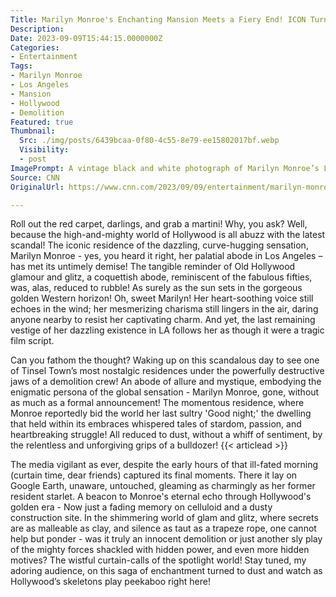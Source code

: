 ```yaml
---
Title: Marilyn Monroe's Enchanting Mansion Meets a Fiery End! ICON Turned Dust!
Description: 
Date: 2023-09-09T15:44:15.0000000Z
Categories:
- Entertainment
Tags:
- Marilyn Monroe
- Los Angeles
- Mansion
- Hollywood
- Demolition
Featured: true
Thumbnail:
  Src: ./img/posts/6439bcaa-0f80-4c55-8e79-ee15802017bf.webp
  Visibility:
  - post
ImagePrompt: A vintage black and white photograph of Marilyn Monroe’s Los Angeles home, shortly before it was reduced to rubble. The image captures the former glamour and allure the residence once held, echoing its famous owner’s radiant charm. Amidst trees, the luxurious house stands, its large windows serving as reflective mirrors to a bygone era.
Source: CNN
OriginalUrl: https://www.cnn.com/2023/09/09/entertainment/marilyn-monroe-la-home-demolition-trnd/index.html

---
```

Roll out the red carpet, darlings, and grab a martini! Why, you ask? Well, because the high-and-mighty world of Hollywood is all abuzz with the latest scandal! The iconic residence of the dazzling, curve-hugging sensation, Marilyn Monroe - yes, you heard it right, her palatial abode in Los Angeles – has met its untimely demise! The tangible reminder of Old Hollywood glamour and glitz, a coquettish abode, reminiscent of the fabulous fifties, was, alas, reduced to rubble! As surely as the sun sets in the gorgeous golden Western horizon!
Oh, sweet Marilyn! Her heart-soothing voice still echoes in the wind; her mesmerizing charisma still lingers in the air, daring anyone nearby to resist her captivating charm. And yet, the last remaining vestige of her dazzling existence in LA follows her as though it were a tragic film script. 

Can you fathom the thought? Waking up on this scandalous day to see one of Tinsel Town’s most nostalgic residences under the powerfully destructive jaws of a demolition crew! An abode of allure and mystique, embodying the enigmatic persona of the global sensation - Marilyn Monroe, gone, without as much as a formal announcement!
The momentous residence, where Monroe reportedly bid the world her last sultry 'Good night;' the dwelling that held within its embraces whispered tales of stardom, passion, and heartbreaking struggle! All reduced to dust, without a whiff of sentiment, by the relentless and unforgiving grips of a bulldozer!
{{< articlead >}}

The media vigilant as ever, despite the early hours of that ill-fated morning (curtain time, dear friends) captured its final moments. There it lay on Google Earth, unaware, untouched, gleaming as charmingly as her former resident starlet. A beacon to Monroe's eternal echo through Hollywood's golden era - Now just a fading memory on celluloid and a dusty construction site.
In the shimmering world of glam and glitz, where secrets are as malleable as clay, and silence as taut as a trapeze rope, one cannot help but ponder - was it truly an innocent demolition or just another sly play of the mighty forces shackled with hidden power, and even more hidden motives? The wistful curtain-calls of the spotlight world! 
Stay tuned, my adoring audience, on this saga of enchantment turned to dust and watch as Hollywood’s skeletons play peekaboo right here!
